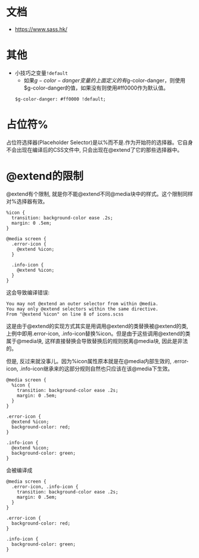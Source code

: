# 文档
* https://www.sass.hk/

# 其他
* 小技巧之变量```!default```
    - 如果$g-color-danger变量的上面定义的有$g-color-danger，则使用$g-color-danger的值，如果没有则使用#ff0000作为默认值。
    ```
    $g-color-danger: #ff0000 !default;
    ```

# 占位符%
占位符选择器(Placeholder Selector)是以%而不是.作为开始符的选择器。它自身不会出现在编译后的CSS文件中, 只会出现在@extend了它的那些选择器中。

# @extend的限制
@extend有个限制, 就是你不能@extend不同@media块中的样式。这个限制同样对%选择器有效。
```
%icon {
  transition: background-color ease .2s;
  margin: 0 .5em;
}

@media screen {
  .error-icon {
    @extend %icon;
  }

  .info-icon {
    @extend %icon;
  }
}
```
这会导致编译错误:
```
You may not @extend an outer selector from within @media.
You may only @extend selectors within the same directive.
From "@extend %icon" on line 8 of icons.scss
```
这是由于@extend的实现方式其实是用调用@extend的类替换被@extend的类, 上例中即用.error-icon, .info-icon替换%icon。但是由于这些调用@extend的类属于@media块, 这样直接替换会导致替换后的规则脱离@media块, 因此是非法的。

但是, 反过来就没事儿。因为%icon属性原本就是在@media内部生效的, .error-icon, .info-icon继承来的这部分规则自然也只应该在该@media下生效。
```
@media screen {
  %icon {
    transition: background-color ease .2s;
    margin: 0 .5em;
  }
}

.error-icon {
  @extend %icon;
  background-color: red;
}

.info-icon {
  @extend %icon;
  background-color: green;
}
```
会被编译成
```
@media screen {
  .error-icon, .info-icon {
    transition: background-color ease .2s;
    margin: 0 .5em;
  }
}

.error-icon {
  background-color: red;
}

.info-icon {
  background-color: green;
}
```
